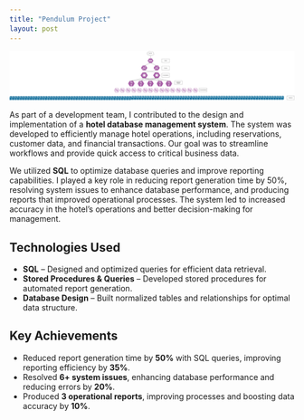 ```yaml
---
title: "Pendulum Project"
layout: post
---
```


![Hotel Database Management System](/assets/IS_451.png)  

As part of a development team, I contributed to the design and implementation of a **hotel database management system**. The system was developed to efficiently manage hotel operations, including reservations, customer data, and financial transactions. Our goal was to streamline workflows and provide quick access to critical business data.  

We utilized **SQL** to optimize database queries and improve reporting capabilities. I played a key role in reducing report generation time by 50%, resolving system issues to enhance database performance, and producing reports that improved operational processes. The system led to increased accuracy in the hotel’s operations and better decision-making for management.

## Technologies Used  
- **SQL** – Designed and optimized queries for efficient data retrieval.  
- **Stored Procedures & Queries** – Developed stored procedures for automated report generation.  
- **Database Design** – Built normalized tables and relationships for optimal data structure.  

## Key Achievements  
- Reduced report generation time by **50%** with SQL queries, improving reporting efficiency by **35%**.  
- Resolved **6+ system issues**, enhancing database performance and reducing errors by **20%**.  
- Produced **3 operational reports**, improving processes and boosting data accuracy by **10%**.  
